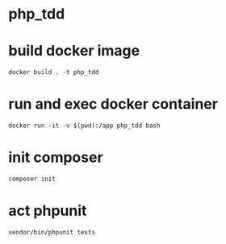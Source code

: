 # php_tdd

# build docker image
`docker build . -t php_tdd`

# run and exec docker container
`docker run -it -v $(pwd):/app php_tdd bash`

# init composer
`composer init`

# act phpunit
`vendor/bin/phpunit tests`